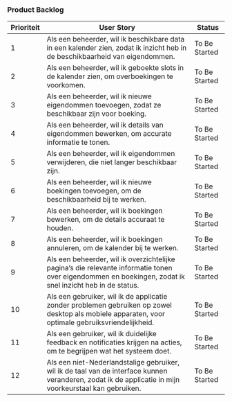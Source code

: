 ### Product Backlog

| Prioriteit | User Story | Status |
|------------|------------|--------|
| 1          | Als een beheerder, wil ik beschikbare data in een kalender zien, zodat ik inzicht heb in de beschikbaarheid van eigendommen. | To Be Started |
| 2          | Als een beheerder, wil ik geboekte slots in de kalender zien, om overboekingen te voorkomen. | To Be Started |
| 3          | Als een beheerder, wil ik nieuwe eigendommen toevoegen, zodat ze beschikbaar zijn voor boeking. | To Be Started |
| 4          | Als een beheerder, wil ik details van eigendommen bewerken, om accurate informatie te tonen. | To Be Started |
| 5          | Als een beheerder, wil ik eigendommen verwijderen, die niet langer beschikbaar zijn. | To Be Started |
| 6          | Als een beheerder, wil ik nieuwe boekingen toevoegen, om de beschikbaarheid bij te werken. | To Be Started |
| 7          | Als een beheerder, wil ik boekingen bewerken, om de details accuraat te houden. | To Be Started |
| 8          | Als een beheerder, wil ik boekingen annuleren, om de kalender bij te werken. | To Be Started |
| 9          | Als een beheerder, wil ik overzichtelijke pagina’s die relevante informatie tonen over eigendommen en boekingen, zodat ik snel inzicht heb in de status. | To Be Started |
| 10         | Als een gebruiker, wil ik de applicatie zonder problemen gebruiken op zowel desktop als mobiele apparaten, voor optimale gebruiksvriendelijkheid. | To Be Started |
| 11         | Als een gebruiker, wil ik duidelijke feedback en notificaties krijgen na acties, om te begrijpen wat het systeem doet. | To Be Started |
| 12         | Als een niet-Nederlandstalige gebruiker, wil ik de taal van de interface kunnen veranderen, zodat ik de applicatie in mijn voorkeurstaal kan gebruiken. | To Be Started |
